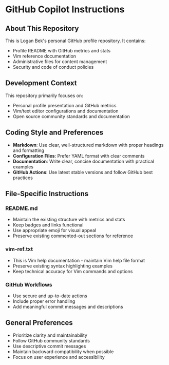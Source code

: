 # GitHub Copilot Instructions

## About This Repository

This is Logan Bek's personal GitHub profile repository. It contains:
- Profile README with GitHub metrics and stats
- Vim reference documentation
- Administrative files for content management
- Security and code of conduct policies

## Development Context

This repository primarily focuses on:
- Personal profile presentation and GitHub metrics
- Vim/text editor configurations and documentation
- Open source community standards and documentation

## Coding Style and Preferences

- **Markdown**: Use clear, well-structured markdown with proper headings and formatting
- **Configuration Files**: Prefer YAML format with clear comments
- **Documentation**: Write clear, concise documentation with practical examples
- **GitHub Actions**: Use latest stable versions and follow GitHub best practices

## File-Specific Instructions

### README.md
- Maintain the existing structure with metrics and stats
- Keep badges and links functional
- Use appropriate emoji for visual appeal
- Preserve existing commented-out sections for reference

### vim-ref.txt
- This is Vim help documentation - maintain Vim help file format
- Preserve existing syntax highlighting examples
- Keep technical accuracy for Vim commands and options

### GitHub Workflows
- Use secure and up-to-date actions
- Include proper error handling
- Add meaningful commit messages and descriptions

## General Preferences

- Prioritize clarity and maintainability
- Follow GitHub community standards
- Use descriptive commit messages
- Maintain backward compatibility when possible
- Focus on user experience and accessibility
